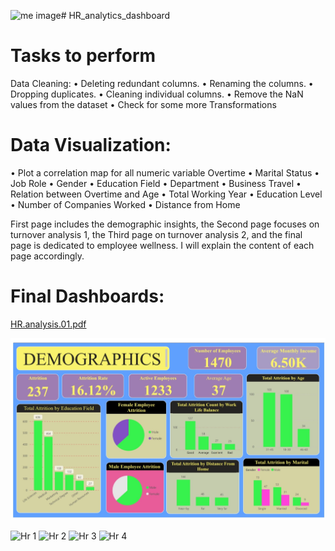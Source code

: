 ![me image](https://github.com/mugane-wahome/HR-employee-attrition/assets/145966011/753f79f2-cb57-4309-a399-a9c60e76ff2c)# HR_analytics_dashboard

# Tasks to perform
Data Cleaning:
• Deleting redundant columns.
• Renaming the columns.
• Dropping duplicates.
• Cleaning individual columns.
• Remove the NaN values from the dataset
• Check for some more Transformations

# Data Visualization:
• Plot a correlation map for all numeric variable Overtime
• Marital Status
• Job Role
• Gender
• Education Field
• Department
• Business Travel
• Relation between Overtime and Age
• Total Working Year
• Education Level
• Number of Companies Worked
• Distance from Home

First page includes the demographic insights, the Second page focuses on turnover analysis 1, the Third page on turnover analysis 2, and the final page is dedicated to employee wellness. I will explain the content of each page accordingly.

# Final Dashboards:
[HR.analysis.01.pdf](https://github.com/mugane-wahome/HR-employee-attrition/files/13692667/HR.analysis.01.pdf)




![](https://github.com/mugane-wahome/HR-employee-attrition/blob/main/page%201.jpg)



![Hr 1](https://github.com/HarshaVardhan024/HR_analytics_dashboard/assets/149884159/ace8c5ce-d67b-420b-8ee3-67dd20f1eb14)
![Hr 2](https://github.com/HarshaVardhan024/HR_analytics_dashboard/assets/149884159/8641ed53-c2b0-40ca-9081-e9df7a4e11a6)
![Hr 3](https://github.com/HarshaVardhan024/HR_analytics_dashboard/assets/149884159/67f7da50-3766-445a-85fd-d8f9096f430d)
![Hr 4](https://github.com/HarshaVardhan024/HR_analytics_dashboard/assets/149884159/afc85d53-e431-4b04-aca3-1662c84fe8d0)




